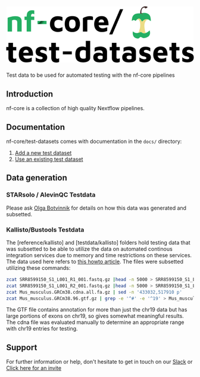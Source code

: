 # ![nfcore/test-datasets](docs/images/test-datasets_logo.png)

Test data to be used for automated testing with the nf-core pipelines

## Introduction

nf-core is a collection of high quality Nextflow pipelines.

## Documentation

nf-core/test-datasets comes with documentation in the `docs/` directory:

01. [Add a new  test dataset](https://github.com/nf-core/test-datasets/blob/master/docs/ADD_NEW_DATA.md)
02. [Use an existing test dataset](https://github.com/nf-core/test-datasets/blob/master/docs/USE_EXISTING_DATA.md)

## Data generation

### STARsolo / AlevinQC Testdata

Please ask [Olga Botvinnik](https://github.com/olgabot) for details on how this data was generated and subsetted.

### Kallisto/Bustools Testdata

The [reference/kallisto] and [testdata/kallisto] folders hold testing data that was subsetted to be able to utilize the data on automated continous integration services due to memory and time restrictions on these services. The data used here refers to [this howto article](https://www.kallistobus.tools/getting_started_explained.html). The files were subsetted utilizing these commands:

```bash
zcat SRR8599150_S1_L001_R1_001.fastq.gz |head -n 5000 > SRR8599150_S1_L001_R1_001.sub5000.fastq
zcat SRR8599150_S1_L001_R2_001.fastq.gz |head -n 5000 > SRR8599150_S1_L001_R2_001.sub5000.fastq
zcat Mus_musculus.GRCm38.cdna.all.fa.gz | sed -n '433032,517910 p'
zcat Mus_musculus.GRCm38.96.gtf.gz | grep -e '^#' -e '^19' > Mus_musculus.GRCm38.96.chr19.gtf
```

The GTF file contains annotation for more than just the chr19 data but has large portions of exons on chr19, so gives somewhat meaningful results. The cdna file was evaluated manually to determine an appropriate range with chr19 entries for testing.

## Support

For further information or help, don't hesitate to get in touch on our [Slack](https://nfcore.slack.com) or [Click here for an invite](https://nf-core-invite.herokuapp.com/)
